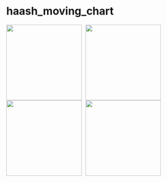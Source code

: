 # haash_moving_chart
<div style="display: flex; flex-wrap: wrap;">
  <img src="https://github.com/user-attachments/assets/1280adc5-9bcf-4faa-b631-efce18804b06" style="margin-right: 10px;" width="200" />
  <img src="https://github.com/user-attachments/assets/99386dac-fb5c-48e7-b2ba-ca473bf122d8" style="margin-right: 10px;" width="200" />
  <img src="https://github.com/user-attachments/assets/b58946d3-8499-49a7-876d-630a0c3bc836" style="margin-right: 10px;" width="200" />
  <img src="https://github.com/user-attachments/assets/d3930e0a-f7d0-48b1-a4f8-9ea2361f757e" style="margin-right: 10px;" width="200" />

</div>

